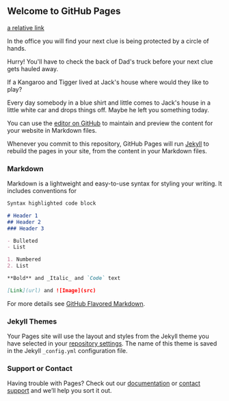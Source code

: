 ## Welcome to GitHub Pages
[a relative link](1-jovin.md)

In the office you will find your next clue is being protected by a circle of hands.

Hurry!  You'll have to check the back of Dad's truck before your next clue gets hauled away.

If a Kangaroo and Tigger lived at Jack's house where would they like to play?

Every day somebody in a blue shirt and little comes to Jack's house in a little white car and drops things off. Maybe he left you something today.


You can use the [editor on GitHub](https://github.com/njovin/scavenger-hunt/edit/master/index.md) to maintain and preview the content for your website in Markdown files.

Whenever you commit to this repository, GitHub Pages will run [Jekyll](https://jekyllrb.com/) to rebuild the pages in your site, from the content in your Markdown files.

### Markdown

Markdown is a lightweight and easy-to-use syntax for styling your writing. It includes conventions for

```markdown
Syntax highlighted code block

# Header 1
## Header 2
### Header 3

- Bulleted
- List

1. Numbered
2. List

**Bold** and _Italic_ and `Code` text

[Link](url) and ![Image](src)
```

For more details see [GitHub Flavored Markdown](https://guides.github.com/features/mastering-markdown/).

### Jekyll Themes

Your Pages site will use the layout and styles from the Jekyll theme you have selected in your [repository settings](https://github.com/njovin/scavenger-hunt/settings). The name of this theme is saved in the Jekyll `_config.yml` configuration file.

### Support or Contact

Having trouble with Pages? Check out our [documentation](https://help.github.com/categories/github-pages-basics/) or [contact support](https://github.com/contact) and we’ll help you sort it out.
